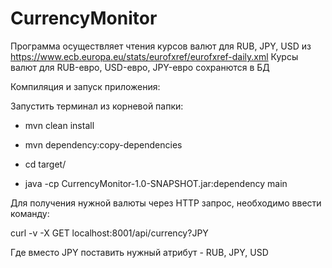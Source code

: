 # CurrencyMonitor

Программа осуществляет чтения курсов валют для RUB, JPY, USD из https://www.ecb.europa.eu/stats/eurofxref/eurofxref-daily.xml Курсы валют для RUB-евро, USD-евро, JPY-евро сохранются в БД

Компиляция и запуск приложения:

Запустить терминал из корневой папки:

 - mvn clean install

 - mvn dependency:copy-dependencies

 - cd target/

 - java -cp CurrencyMonitor-1.0-SNAPSHOT.jar:dependency main
 
Для получения нужной валюты через HTTP запрос, необходимо ввести команду:

curl -v -X GET localhost:8001/api/currency?JPY

Где вместо JPY поставить нужный атрибут - RUB, JPY, USD


